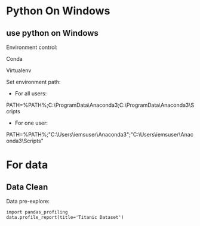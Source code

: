 # Python On Windows 

## use python on Windows

Environment control:

Conda

Virtualenv

Set environment path:

* For all users:

PATH=%PATH%;C:\ProgramData\Anaconda3;C:\ProgramData\Anaconda3\Scripts
* For one user:

PATH=%PATH%;"C:\Users\iemsuser\Anaconda3";"C:\Users\iemsuser\Anaconda3\Scripts"

# For data

## Data Clean

Data pre-explore:

```
import pandas_profiling  
data.profile_report(title='Titanic Dataset')
```
